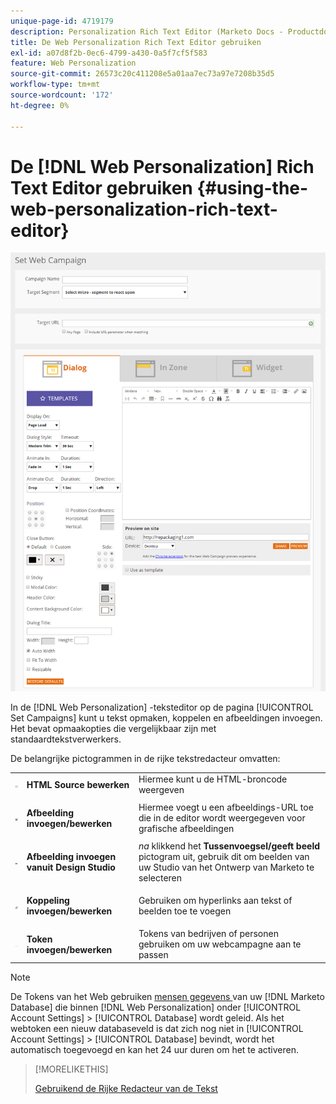```yaml
---
unique-page-id: 4719179
description: Personalization Rich Text Editor (Marketo Docs - Productdocumentatie) gebruiken
title: De Web Personalization Rich Text Editor gebruiken
exl-id: a07d8f2b-0ec6-4799-a430-0a5f7cf5f583
feature: Web Personalization
source-git-commit: 26573c20c411208e5a01aa7ec73a97e7208b35d5
workflow-type: tm+mt
source-wordcount: '172'
ht-degree: 0%

---
```


# De [!DNL Web Personalization] Rich Text Editor gebruiken {#using-the-web-personalization-rich-text-editor}

![](assets/one.png)

In de [!DNL Web Personalization] -teksteditor op de pagina [!UICONTROL Set Campaigns] kunt u tekst opmaken, koppelen en afbeeldingen invoegen. Het bevat opmaakopties die vergelijkbaar zijn met standaardtekstverwerkers.

De belangrijke pictogrammen in de rijke tekstredacteur omvatten:

<table>
 <tbody>
  <tr>
   <td colspan="1"><img alt="—" src="assets/three.png" data-linked-resource-id="11386613" data-linked-resource-type="attachment" data-base-url="https://docs.marketo.com" data-linked-resource-container-id="4719179" title="—"></td>
   <td colspan="1"><strong>HTML Source bewerken</strong></td>
   <td colspan="1">Hiermee kunt u de HTML-broncode weergeven</td>
  </tr>
  <tr>
   <td colspan="1"><img alt="—" src="assets/two.png" data-linked-resource-id="11386612" data-linked-resource-type="attachment" data-base-url="https://docs.marketo.com" data-linked-resource-container-id="4719179" title="—"></td>
   <td colspan="1"><p><strong>Afbeelding invoegen/bewerken</strong><br></p></td>
   <td colspan="1">Hiermee voegt u een afbeeldings-URL toe die in de editor wordt weergegeven voor grafische afbeeldingen</td>
  </tr>
  <tr>
   <td colspan="1"><img alt="—" src="assets/ds.png" data-linked-resource-id="12983884" data-linked-resource-type="attachment" data-base-url="https://docs.marketo.com" data-linked-resource-container-id="4719179" title="—"></td>
   <td colspan="1"><strong>Afbeelding invoegen vanuit Design Studio</strong></td>
   <td colspan="1"><em> na </em> klikkend het <strong> Tussenvoegsel/geeft beeld </strong> pictogram uit, gebruik dit om beelden van uw Studio van het Ontwerp van Marketo te selecteren</td>
  </tr>
  <tr>
   <td colspan="1"><img alt="—" src="assets/four.png" data-linked-resource-id="11386614" data-linked-resource-type="attachment" data-base-url="https://docs.marketo.com" data-linked-resource-container-id="4719179" title="—"></td>
   <td colspan="1"><p><strong>Koppeling invoegen/bewerken</strong><br></p></td>
   <td colspan="1">Gebruiken om hyperlinks aan tekst of beelden toe te voegen</td>
  </tr>
  <tr>
   <td colspan="1"><img alt="—" src="assets/tokens.png" data-linked-resource-id="12983883" data-linked-resource-type="attachment" data-base-url="https://docs.marketo.com" data-linked-resource-container-id="4719179" title="—"></td>
   <td colspan="1"><strong>Token invoegen/bewerken</strong></td>
   <td colspan="1">Tokens van bedrijven of personen gebruiken om uw webcampagne aan te passen</td>
  </tr>
 </tbody>
</table>

>[!NOTE]
>
>De Tokens van het Web gebruiken [ mensen gegevens ](/help/marketo/product-docs/web-personalization/using-web-segments/manage-person-data.md) van uw [!DNL Marketo Database] die binnen [!DNL Web Personalization] onder [!UICONTROL Account Settings] > [!UICONTROL Database] wordt geleid. Als het webtoken een nieuw databaseveld is dat zich nog niet in [!UICONTROL Account Settings] > [!UICONTROL Database] bevindt, wordt het automatisch toegevoegd en kan het 24 uur duren om het te activeren.

>[!MORELIKETHIS]
>
>[ Gebruikend de Rijke Redacteur van de Tekst ](/help/marketo/product-docs/email-marketing/general/understanding-the-email-editor/using-the-rich-text-editor.md)
